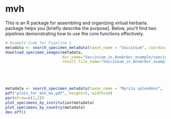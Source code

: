 # mvh

This is an R package for assembling and organizing virtual herbaria.
package helps you [briefly describe the purpose]. Below, you'll find two pipelines demonstrating how to use the core functions effectively.


```r
# Example Code for Pipeline 1
metadata <- search_specimen_metadata(taxon_name = "Vaccinium", coordinates= c(42.28, -83.74), limit=8)
download_specimen_images(metadata,
                         dir_name="Vaccinium_in_AnnArbor_example/specimens",
                         result_file_name="Vaccinium_in_AnnArbor_example/result_download")





metadata <- search_specimen_metadata(taxon_name = "Myrcia splendens", limit=100)
pdf("plots_for_mvh_ms.pdf", height=5, width=10)
par(mfrow=c(1,2))
plot_specimens_by_institution(metadata)
plot_specimens_by_country(metadata)
dev.off()
